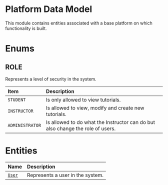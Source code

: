 # Platform Data Model

This module contains entities associated with a base platform on which functionality is built.


# Enums

## ROLE

Represents a level of security in the system.

|Item|Description|
|:---|:---|
|`STUDENT`|Is only allowed to view tutorials.|
|`INSTRUCTOR`|Is allowed to view, modify and create new tutorials.|
|`ADMINISTRATOR`|Is allowed to do what the Instructor can do but also change the role of users.|

# Entities

|Name|Description|
|:---|:---|
|[`User`](User.md)|Represents a user in the system.|

